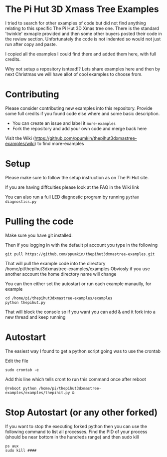 # The Pi Hut 3D Xmass Tree Examples

I tried to search for other examples of code but did not find anything relating to this specific The Pi Hut 3D Xmas tree one. 
There is the standard 'twinkle' exmaple provided and then some other buyers posted their code in the review section. Unfortunately 
the code is not indented so would not just run after copy and paste.

I copied all the examples I could find there and added them here, with full credits.

Why not setup a repository isntead!? Lets share examples here and then by next Christmas we will have allot of cool examples to choose from.

# Contributing

Please consider contributing new examples into this repository. Provide some full credits if you found code else where and some basic description. 
- You can create an issue and label it `more-examples`
- Fork the repository and add your own code and merge back here

Visit the Wiki (https://github.com/ppumkin/thepihut3dxmastree-examples/wiki) to find more-examples 

# Setup

Please make sure to follow the setup instruction as on The Pi Hut site.

If you are having diffculties please look at the FAQ in the Wiki link

You can also run a full LED diagnostic program by running ```python diagnostics.py```

# Pulling the code

Make sure you have git installed.

Then if you logging in with the default pi account you type in the following

    git pull https://github.com/ppumkin/thepihut3dxmastree-examples.git

That will pull the example code into the directory /home/pi/thepihut3dxmastree-examples/examples
Obviosly if you use another account the home directory name will change

You can then either set the autostart or run each example manaully, for example

    cd /home/pi/thepihut3dxmastree-examples/examples
    python thepihut.py

That will block the console so if you want you can add & and it fork into a new thread and keep running

# Autostart 
The easiest way I found to get a python script going was to use the crontab

Edit the file

    sudo crontab -e

Add this line which tells cront to run this command once after reboot

    @reboot python /home/pi/thepihut3dxmastree-examples/examples/thepihit.py &

# Stop Autostart (or any other forked)

If you want to stop the executing forked python then you can use the following command to list all processes. Find the PID of your process (should be near bottom in the hundreds range) and then sudo kill <pid>

    ps aux
    sudo kill ####
    
